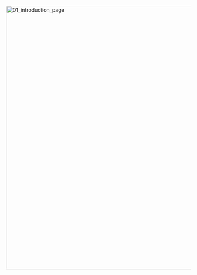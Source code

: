 <img width="715" alt="01_introduction_page" src="https://github.com/ysolarh/OZ_class_backend/assets/109467066/cacb01c8-5cb2-46e2-88ab-7015a0bbbc99">